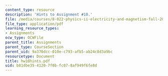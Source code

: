 ```yaml
---
content_type: resource
description: 'Hints to Assignment #10.'
file: /media/courses/8-022-physics-ii-electricity-and-magnetism-fall-2002/b81dbe3541207f0bfc078af949f6fe8d_hw10hints.pdf
file_type: application/pdf
learning_resource_types:
- Assignments
ocw_type: OCWFile
parent_title: Assignments
parent_type: CourseSection
parent_uid: 9a370dcc-010e-c793-afb5-ab24c8d3a9bc
resourcetype: Document
title: hw10hints.pdf
uid: b81dbe35-4120-7f0b-fc07-8af949f6fe8d
---
```

